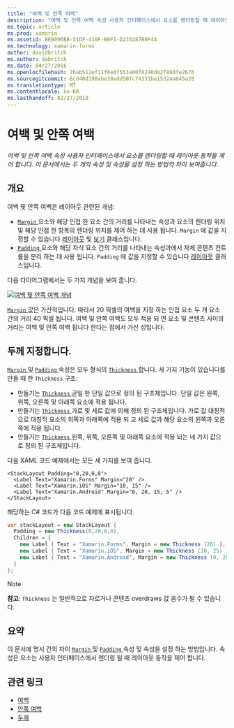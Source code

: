```yaml
---
title: "여백 및 안쪽 여백"
description: "여백 및 안쪽 여백 속성 사용자 인터페이스에서 요소를 렌더링할 때 레이아웃 동작을 제어 합니다. 이 문서에서는 두 개의 속성 및 속성을 설정 하는 방법의 차이 보여줍니다."
ms.topic: article
ms.prod: xamarin
ms.assetid: BEB096BB-51DF-410F-B0F1-D235287B0F4A
ms.technology: xamarin-forms
author: davidbritch
ms.author: dabritch
ms.date: 04/27/2016
ms.openlocfilehash: 7bab512ef11f8e0f553a00f0240d82f860fe2676
ms.sourcegitcommit: 6cd40d190abe38edd50fc74331be15324a845a28
ms.translationtype: MT
ms.contentlocale: ko-KR
ms.lasthandoff: 02/27/2018
---
```

# <a name="margin-and-padding"></a>여백 및 안쪽 여백

_여백 및 안쪽 여백 속성 사용자 인터페이스에서 요소를 렌더링할 때 레이아웃 동작을 제어 합니다. 이 문서에서는 두 개의 속성 및 속성을 설정 하는 방법의 차이 보여줍니다._

## <a name="overview"></a>개요

여백 및 안쪽 여백은 레이아웃 관련된 개념:

- [ `Margin` ](https://developer.xamarin.com/api/property/Xamarin.Forms.View.Margin/) 요소와 해당 인접 한 요소 간의 거리를 나타내는 속성과 요소의 렌더링 위치 및 해당 인접 한 항목의 렌더링 위치를 제어 하는 데 사용 됩니다. `Margin` 에 값을 지정할 수 있습니다 [레이아웃](~/xamarin-forms/user-interface/controls/layouts.md) 및 [보기](~/xamarin-forms/user-interface/controls/views.md) 클래스입니다.
- [ `Padding` ](https://developer.xamarin.com/api/property/Xamarin.Forms.Layout.Padding/) 요소와 해당 자식 요소 간의 거리를 나타내는 속성과에서 자체 콘텐츠 컨트롤을 분리 하는 데 사용 됩니다. `Padding` 에 값을 지정할 수 있습니다 [레이아웃](~/xamarin-forms/user-interface/controls/layouts.md) 클래스입니다.

다음 다이어그램에서는 두 가지 개념을 보여 줍니다.

[![](margin-and-padding-images/margins-and-padding-sml.png "여백 및 안쪽 여백 개념")](margin-and-padding-images/margins-and-padding.png "여백 및 안쪽 여백 개념")

[ `Margin` ](https://developer.xamarin.com/api/property/Xamarin.Forms.View.Margin/) 값은 가산적입니다. 따라서 20 픽셀의 여백을 지정 하는 인접 요소 두 개 요소 간의 거리 40 픽셀 됩니다. 여백 및 안쪽 여백도 모두 적용 되 면 요소 및 콘텐츠 사이의 거리는 여백 및 안쪽 여백 됩니다 한다는 점에서 가산 성입니다.

## <a name="specifying-a-thickness"></a>두께 지정합니다.

[ `Margin` ](https://developer.xamarin.com/api/property/Xamarin.Forms.View.Margin/) 및 [ `Padding` ](https://developer.xamarin.com/api/property/Xamarin.Forms.Layout.Padding/) 속성은 모두 형식의 [ `Thickness` ](https://developer.xamarin.com/api/type/Xamarin.Forms.Thickness/)합니다. 세 가지 기능이 있습니다를 만들 때 한 `Thickness` 구조:

- 만들기는 [ `Thickness` ](https://developer.xamarin.com/api/type/Xamarin.Forms.Thickness/) 균일 한 단일 값으로 정의 된 구조체입니다. 단일 값은 왼쪽, 위쪽, 오른쪽 및 아래쪽 요소에 적용 됩니다.
- 만들기는 [ `Thickness` ](https://developer.xamarin.com/api/type/Xamarin.Forms.Thickness/) 가로 및 세로 값에 의해 정의 된 구조체입니다. 가로 값 대칭적으로 대칭적 요소의 위쪽과 아래쪽에 적용 되 고 세로 값과 해당 요소의 왼쪽과 오른쪽에 적용 됩니다.
- 만들기는 [ `Thickness` ](https://developer.xamarin.com/api/type/Xamarin.Forms.Thickness/) 왼쪽, 위쪽, 오른쪽 및 아래쪽 요소에 적용 되는 네 가지 값으로 정의 된 구조체입니다.

다음 XAML 코드 예제에서는 모든 세 가지를 보여 줍니다.

```xaml
<StackLayout Padding="0,20,0,0">
  <Label Text="Xamarin.Forms" Margin="20" />
  <Label Text="Xamarin.iOS" Margin="10, 15" />
  <Label Text="Xamarin.Android" Margin="0, 20, 15, 5" />
</StackLayout>
```

해당하는 C# 코드가 다음 코드 예제에 표시됩니다.

```csharp
var stackLayout = new StackLayout {
  Padding = new Thickness(0,20,0,0),
  Children = {
    new Label { Text = "Xamarin.Forms", Margin = new Thickness (20) },
    new Label { Text = "Xamarin.iOS", Margin = new Thickness (10, 25) },
    new Label { Text = "Xamarin.Android", Margin = new Thickness (0, 20, 15, 5) }
  }
};
```

> [!NOTE]
> **참고**: `Thickness` 는 일반적으로 자르거나 콘텐츠 overdraws 값 음수가 될 수 있습니다.

## <a name="summary"></a>요약

이 문서에 명시 간의 차이 [ `Margin` ](https://developer.xamarin.com/api/property/Xamarin.Forms.View.Margin/) 및 [ `Padding` ](https://developer.xamarin.com/api/property/Xamarin.Forms.Layout.Padding/) 속성 및 속성을 설정 하는 방법입니다. 속성은 요소는 사용자 인터페이스에서 렌더링 될 때 레이아웃 동작을 제어 합니다.


## <a name="related-links"></a>관련 링크

- [여백](https://developer.xamarin.com/api/property/Xamarin.Forms.View.Margin/)
- [안쪽 여백](https://developer.xamarin.com/api/property/Xamarin.Forms.Layout.Padding/)
- [두께](https://developer.xamarin.com/api/type/Xamarin.Forms.Thickness/)
